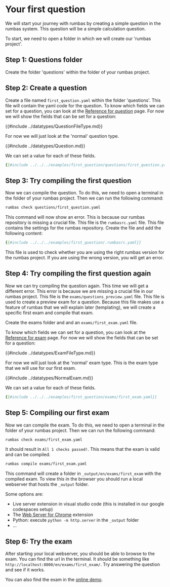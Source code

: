# Your first question

We will start your journey with rumbas by creating a simple question in the rumbas system. This question will be a simple calculation question. 

To start, we need to open a folder in which we will create our 'rumbas project'. 

## Step 1: Questions folder

Create the folder 'questions' within the folder of your rumbas project.

## Step 2: Create a question

Create a file named `first_question.yaml` within the folder 'questions'. This file will contain the yaml code for the question. To know which fields we can set for a question, you can look at the [Reference for question](./datatypes/complete_question.md) page. For now we will show the fields that can be set for a question:

{{#include ../datatypes/QuestionFileType.md}}

For now we will just look at the 'normal' question type.

{{#include ../datatypes/Question.md}}

We can set a value for each of these fields.

```yaml
{{#include ../../../examples/first_question/questions/first_question.yaml}}
```

## Step 3: Try compiling the first question

Now we can compile the question. To do this, we need to open a terminal in the folder of your rumbas project. Then we can run the following command:

```bash
rumbas check questions/first_question.yaml
```

This command will now show an error. This is because our rumbas repository is missing a crucial file. This file is the `rumbasrc.yaml` file. This file contains the settings for the rumbas repository. Create the file and add the following content:

```yaml
{{#include ../../../examples/first_question/.rumbasrc.yaml}}
```

This file is used to check whether you are using the right rumbas version for the rumbas project. If you are using the wrong version, you will get an error. 

## Step 4: Try compiling the first question again

Now we can try compiling the question again. This time we will get a different error. This error is because we are missing a crucial file in our rumbas project. This file is the `exams/questions_preview.yaml` file. This file is used to create a preview exam for a question. Because this file makes use a feature of rumbas that we will explain later (templating), we will create a specific first exam and compile that exam.

Create the exams folder and and an `exams/first_exam.yaml` file.

To know which fields we can set for a question, you can look at the [Reference for exam](./datatypes/complete_exam.md) page. For now we will show the fields that can be set for a question:

{{#include ../datatypes/ExamFileType.md}}

For now we will just look at the 'normal' exam type. This is the exam type that we will use for our first exam.

{{#include ../datatypes/NormalExam.md}}

We can set a value for each of these fields.

```yaml
{{#include ../../../examples/first_question/exams/first_exam.yaml}}
``` 

## Step 5: Compiling our first exam

Now we can compile the exam. To do this, we need to open a terminal in the folder of your rumbas project. Then we can run the following command:

```bash
rumbas check exams/first_exam.yaml
```

It should result in `All 1 checks passed!`. This means that the exam is valid and can be compiled.

```bash
rumbas compile exams/first_exam.yaml
```

This command will create a folder in `_output/en/exams/first_exam` with the compiled exam. To view this in the browser you should run a local webserver that hosts the `_output` folder.

Some options are:
- Live server extension in visual studio code (this is installed in our google codespaces setup)
- The [Web Server for Chrome](https://chrome.google.com/webstore/detail/web-server-for-chrome/ofhbbkphhbklhfoeikjpcbhemlocgigb) extension 
- Python: execute `python -m http.server` in the `_output` folder
- ...

## Step 6: Try the exam

After starting your local webserver, you should be able to browse to the exam. You can find the url in the terminal. It should be something like `http://localhost:8000/en/exams/first_exam/`. Try answering the question and see if it works.

You can also find the exam in the [online demo](https://m8rex.github.io/rumbas/examples/first_question/en/exams/first_exam/).